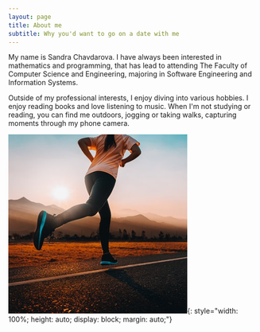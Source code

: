 ```yaml
---
layout: page
title: About me
subtitle: Why you'd want to go on a date with me
---
```


My name is Sandra Chavdarova. I have always been interested in mathematics and programming, that has lead to attending The Faculty of Computer Science and Engineering, majoring in Software Engineering and Information Systems.

Outside of my professional interests, I enjoy diving into various hobbies. I enjoy reading books and love listening to music. When I'm not studying or reading, you can find me outdoors, jogging or taking walks, capturing moments through my phone camera.


![Jogging](/assets/img/jogging.jpg){: style="width: 100%; height: auto; display: block; margin: auto;"}
